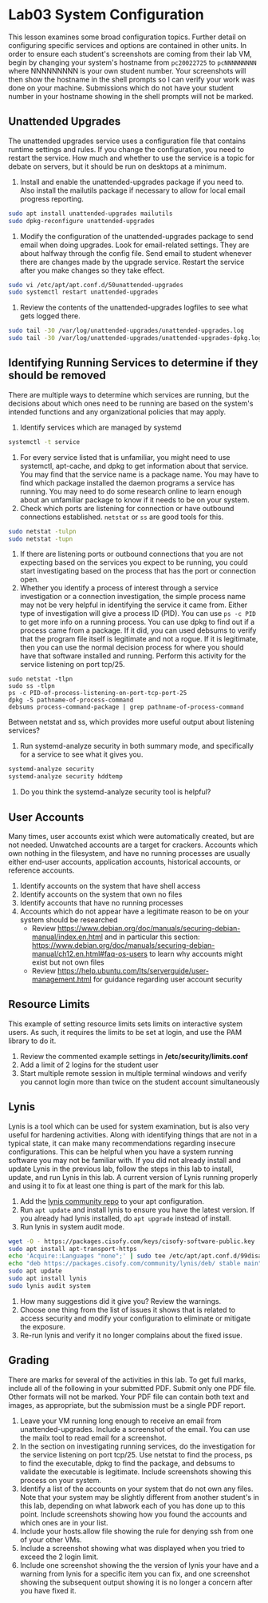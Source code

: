 # Lab03 System Configuration
This lesson examines some broad configuration topics. Further detail on configuring specific services and options are contained in other units. In order to ensure each student's screenshots are coming from their lab VM, begin by changing your system's hostname from `pc20022725` to `pcNNNNNNNNN` where NNNNNNNNN is your own student number. Your screenshots will then show the hostname in the shell prompts so I can verify your work was done on your machine. Submissions which do not have your student number in your hostname showing in the shell prompts will not be marked.

## Unattended Upgrades
The unattended upgrades service uses a configuration file that contains runtime settings and rules. If you change the configuration, you need to restart the service. How much and whether to use the service is a topic for debate on servers, but it should be run on desktops at a minimum.

1. Install and enable the unattended-upgrades package if you need to. Also install the mailutils package if necessary to allow for local email progress reporting.
```bash
sudo apt install unattended-upgrades mailutils
sudo dpkg-reconfigure unattended-upgrades
```
1. Modify the configuration of the unattended-upgrades package to send email when doing upgrades. Look for email-related settings. They are about halfway through the config file. Send email to student whenever there are changes made by the upgrade service. Restart the service after you make changes so they take effect.
```bash
sudo vi /etc/apt/apt.conf.d/50unattended-upgrades
sudo systemctl restart unattended-upgrades
```
1. Review the contents of the unattended-upgrades logfiles to see what gets logged there.
```bash
sudo tail -30 /var/log/unattended-upgrades/unattended-upgrades.log
sudo tail -30 /var/log/unattended-upgrades/unattended-upgrades-dpkg.log
```

## Identifying Running Services to determine if they should be removed
There are multiple ways to determine which services are running, but the decisions about which ones need to be running are based on the system's intended functions and any organizational policies that may apply.

1. Identify services which are managed by systemd
```bash
systemctl -t service
```
1. For every service listed that is unfamiliar, you might need to use systemctl, apt-cache, and dpkg to get information about that service. You may find that the service name is a package name. You may have to find which package installed the daemon programs a service has running. You may need to do some research online to learn enough about an unfamiliar package to know if it needs to be on your system.
1. Check which ports are listening for connection or have outbound connections established. `netstat` or `ss` are good tools for this.
```bash
sudo netstat -tulpn
sudo netstat -tupn
```
1. If there are listening ports or outbound connections that you are not expecting based on the services you expect to be running, you could start investigating based on the process that has the port or connection open.
1. Whether you identify a process of interest through a service investigation or a connection investigation, the simple process name may not be very helpful in identifying the service it came from. Either type of investigation will give a process ID (PID). You can use `ps -c PID` to get more info on a running process. You can use dpkg to find out if a process came from a package. If it did, you can used debsums to verify that the program file itself is legitimate and not a rogue. If it is legitimate, then you can use the normal decision process for where you should have that software installed and running. Perform this activity for the service listening on port tcp/25.
```
sudo netstat -tlpn
sudo ss -tlpn
ps -c PID-of-process-listening-on-port-tcp-port-25
dpkg -S pathname-of-process-command
debsums process-command-package | grep pathname-of-process-command
```
Between netstat and ss, which provides more useful output about listening services?
1. Run systemd-analyze security in both summary mode, and specifically for a service to see what it gives you.
```bash
systemd-analyze security
systemd-analyze security hddtemp
```
1. Do you think the systemd-analyze security tool is helpful?

## User Accounts
Many times, user accounts exist which were automatically created, but are not needed. Unwatched accounts are a target for crackers. Accounts which own nothing in the filesystem, and have no running processes are usually either end-user accounts, application accounts, historical accounts, or reference accounts.

1. Identify accounts on the system that have shell access
1. Identify accounts on the system that own no files
1. Identify accounts that have no running processes
1. Accounts which do not appear have a legitimate reason to be on your system should be researched
   * Review https://www.debian.org/doc/manuals/securing-debian-manual/index.en.html and in particular this section: https://www.debian.org/doc/manuals/securing-debian-manual/ch12.en.html#faq-os-users to learn why accounts might exist but not own files
   * Review https://help.ubuntu.com/lts/serverguide/user-management.html for guidance regarding user account security

## Resource Limits
This example of setting resource limits sets limits on interactive system users. As such, it requires the limits to be set at login, and use the PAM library to do it.

1. Review the commented example settings in **/etc/security/limits.conf**
1. Add a limit of 2 logins for the student user
1. Start multiple remote session in multiple terminal windows and verify you cannot login more than twice on the student account simultaneously

## Lynis
Lynis is a tool which can be used for system examination, but is also very useful for hardening activities. Along with identifying things that are not in a typical state, it can make many recommendations regarding insecure configurations. This can be helpful when you have a system running software you may not be familiar with. If you did not already install and update Lynis in the previous lab, follow the steps in this lab to install, update, and run Lynis in this lab. A current version of Lynis running properly and using it to fix at least one thing is part of the mark for this lab.

1. Add the [lynis community repo](https://packages.cisofy.com/community/#debian-ubuntu) to your apt configuration.
1. Run `apt update` and install lynis to ensure you have the latest version. If you already had lynis installed, do `apt upgrade` instead of install.
1. Run lynis in system audit mode.
```bash
wget -O - https://packages.cisofy.com/keys/cisofy-software-public.key | sudo apt-key add -
sudo apt install apt-transport-https
echo 'Acquire::Languages "none";' | sudo tee /etc/apt/apt.conf.d/99disable-translations
echo "deb https://packages.cisofy.com/community/lynis/deb/ stable main" | sudo tee /etc/apt/sources.list.d/cisofy-lynis.list
sudo apt update
sudo apt install lynis
sudo lynis audit system
```
1. How many suggestions did it give you? Review the warnings.
1. Choose one thing from the list of issues it shows that is related to access security and modify your configuration to eliminate or mitigate the exposure.
1. Re-run lynis and verify it no longer complains about the fixed issue.

## Grading
There are marks for several of the activities in this lab. To get full marks, include all of the following in your submitted PDF. Submit only one PDF file. Other formats will not be marked. Your PDF file can contain both text and images, as appropriate, but the submission must be a single PDF report.

1. Leave your VM running long enough to receive an email from unattended-upgrades. Include a screenshot of the email. You can use the mailx tool to read email for a screenshot.
1. In the section on investigating running services, do the investigation for the service listening on port tcp/25. Use netstat to find the process, ps to find the executable, dpkg to find the package, and debsums to validate the executable is legitimate. Include screenshots showing this process on your system.
1. Identify a list of the accounts on your system that do not own any files. Note that your system may be slightly different from another student's in this lab, depending on what labwork each of you has done up to this point. Include screenshots showing how you found the accounts and which ones are in your list.
1. Include your hosts.allow file showing the rule for denying ssh from one of your other VMs.
1. Include a screenshot showing what was displayed when you tried to exceed the 2 login limit.
1. Include one screenshot showing the the version of lynis your have and a warning from lynis for a specific item you can fix, and one screenshot showing the subsequent output showing it is no longer a concern after you have fixed it.
